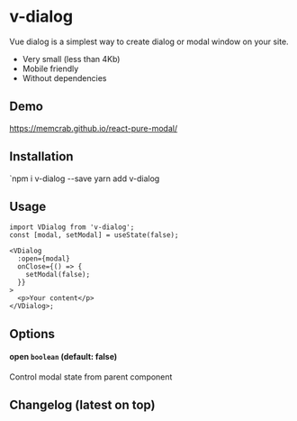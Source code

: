 # v-dialog

Vue dialog is a simplest way to create dialog or modal window on your site.

- Very small (less than 4Kb)
- Mobile friendly
- Without dependencies

## Demo

https://memcrab.github.io/react-pure-modal/

## Installation

`npm i v-dialog --save
 yarn add v-dialog

## Usage

```vue
import VDialog from 'v-dialog';
const [modal, setModal] = useState(false);

<VDialog
  :open={modal}
  onClose={() => {
    setModal(false);
  }}
>
  <p>Your content</p>
</VDialog>;
```


## Options

#### open `boolean` (default: false)

Control modal state from parent component


## Changelog (latest on top)